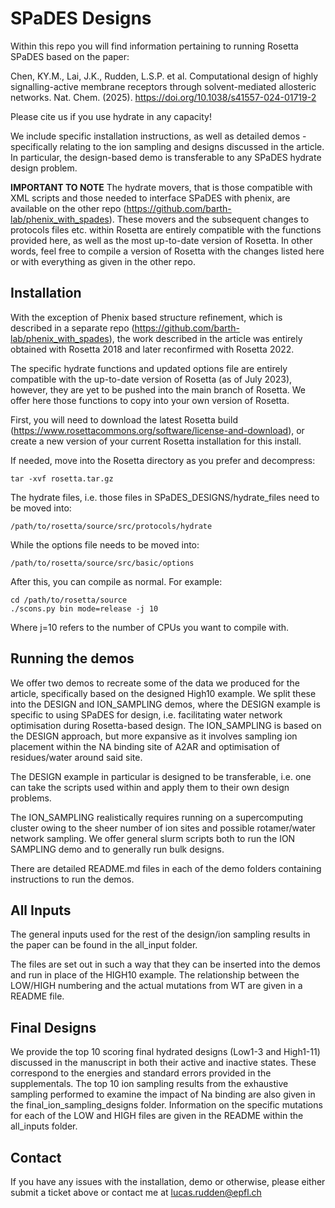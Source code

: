 # SPaDES Designs

Within this repo you will find information pertaining to running Rosetta SPaDES based on the paper:

Chen, KY.M., Lai, J.K., Rudden, L.S.P. et al. Computational design of highly signalling-active membrane receptors through solvent-mediated allosteric networks. Nat. Chem. (2025). https://doi.org/10.1038/s41557-024-01719-2 

Please cite us if you use hydrate in any capacity!

We include specific installation instructions, as well as detailed demos - specifically relating to the ion sampling and designs discussed in the article. In particular, the design-based demo is transferable to any SPaDES hydrate design problem.

**IMPORTANT TO NOTE** The hydrate movers, that is those compatible with XML scripts and those needed to interface SPaDES with phenix, are available on the other repo (https://github.com/barth-lab/phenix_with_spades). These movers and the subsequent changes to protocols files etc. within Rosetta are entirely compatible with the functions provided here, as well as the most up-to-date version of Rosetta. In other words, feel free to compile a version of Rosetta with the changes listed here or with everything as given in the other repo.

## Installation

With the exception of Phenix based structure refinement, which is described in a separate repo (https://github.com/barth-lab/phenix_with_spades), the work described in the article was entirely obtained with Rosetta 2018 and later reconfirmed with Rosetta 2022. 

The specific hydrate functions and updated options file are entirely compatible with the up-to-date version of Rosetta (as of July 2023), however, they are yet to be pushed into the main branch of Rosetta. We offer here those functions to copy into your own version of Rosetta.

First, you will need to download the latest Rosetta build (https://www.rosettacommons.org/software/license-and-download), or create a new version of your current Rosetta installation for this install.

If needed, move into the Rosetta directory as you prefer and decompress:
```
tar -xvf rosetta.tar.gz
```
The hydrate files, i.e. those files in SPaDES_DESIGNS/hydrate_files need to be moved into:
```
/path/to/rosetta/source/src/protocols/hydrate
```
While the options file needs to be moved into:
```
/path/to/rosetta/source/src/basic/options
```
After this, you can compile as normal. For example:
```
cd /path/to/rosetta/source
./scons.py bin mode=release -j 10
```
Where j=10 refers to the number of CPUs you want to compile with.

## Running the demos

We offer two demos to recreate some of the data we produced for the article, specifically based on the designed High10 example. We split these into the DESIGN and ION_SAMPLING demos, where the DESIGN example is specific to using SPaDES for design, i.e. facilitating water network optimisation during Rosetta-based design. The ION_SAMPLING is based on the DESIGN approach, but more expansive as it involves sampling ion placement within the NA binding site of A2AR and optimisation of residues/water around said site.

The DESIGN example in particular is designed to be transferable, i.e. one can take the scripts used within and apply them to their own design problems. 

The ION_SAMPLING realistically requires running on a supercomputing cluster owing to the sheer number of ion sites and possible rotamer/water network sampling. We offer general slurm scripts both to run the ION SAMPLING demo and to generally run bulk designs.

There are detailed README.md files in each of the demo folders containing instructions to run the demos.

## All Inputs

The general inputs used for the rest of the design/ion sampling results in the paper can be found in the all_input folder.

The files are set out in such a way that they can be inserted into the demos and run in place of the HIGH10 example. The relationship between the LOW/HIGH numbering and the actual mutations from WT are given in a README file.

## Final Designs

We provide the top 10 scoring final hydrated designs (Low1-3 and High1-11) discussed in the manuscript in both their active and inactive states. These correspond to the energies and standard errors provided in the supplementals. The top 10 ion sampling results from the exhaustive sampling performed to examine the impact of Na binding are also given in the final_ion_sampling_designs folder. Information on the specific mutations for each of the LOW and HIGH files are given in the README within the all_inputs folder.

## Contact

If you have any issues with the installation, demo or otherwise, please either submit a ticket above or contact me at lucas.rudden@epfl.ch
